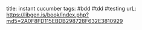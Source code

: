 title: instant cucumber
tags: #bdd #tdd #testing 
urL: https://libgen.is/book/index.php?md5=2A0F8FD115EBDB298728F632E3810929
